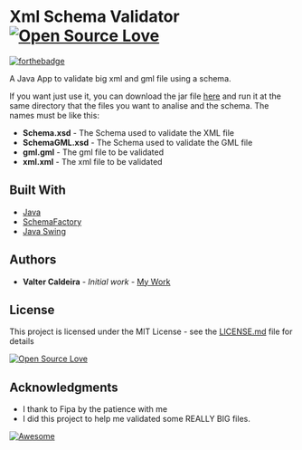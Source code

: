 # Xml Schema Validator [![Open Source Love](https://badges.frapsoft.com/os/v1/open-source.svg?v=102)](https://github.com/ellerbrock/open-source-badge/)

[![forthebadge](http://forthebadge.com/badges/built-by-hipsters.svg)](http://forthebadge.com)

A Java App to validate big xml and gml file using a schema.

If you want just use it, you can download the jar file [here](https://github.com/valterjpcaldeira/Xml_Schema_Validator/blob/master/jar_file/xsdValidator.jar) and run it at the same directory that the files you want to analise and the schema. The names must be like this:

* **Schema.xsd** - The Schema used to validate the XML file
* **SchemaGML.xsd** - The Schema used to validate the GML file
* **gml.gml** - The gml file to be validated
* **xml.xml** - The xml file to be validated



## Built With

* [Java](https://www.java.com/)
* [SchemaFactory](https://docs.oracle.com/javase/7/docs/api/javax/xml/validation/SchemaFactory.html)
* [Java Swing](http://docs.oracle.com/javase/tutorial/uiswing/)

## Authors

* **Valter Caldeira** - *Initial work* - [My Work](https://github.com/valterjpcaldeira/)

## License

This project is licensed under the MIT License - see the [LICENSE.md](LICENSE.md) file for details

[![Open Source Love](https://badges.frapsoft.com/os/mit/mit.svg?v=102)](https://github.com/ellerbrock/open-source-badge/)

## Acknowledgments

* I thank to Fipa by the patience with me
* I did this project to help me validated some REALLY BIG files.

[![Awesome](https://cdn.rawgit.com/sindresorhus/awesome/d7305f38d29fed78fa85652e3a63e154dd8e8829/media/badge.svg)](https://github.com/sindresorhus/awesome)
